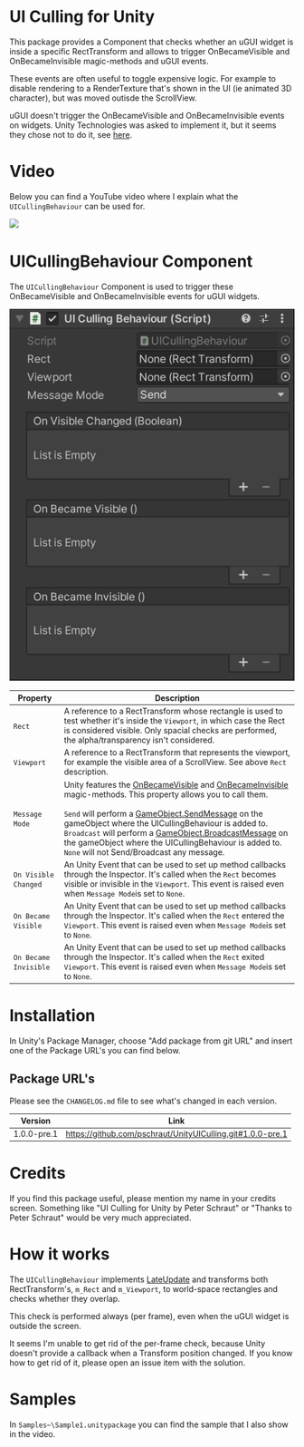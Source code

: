 # UI Culling for Unity

This package provides a Component that checks whether an uGUI widget is inside a specific RectTransform and allows to trigger OnBecameVisible and OnBecameInvisible magic-methods and uGUI events.

These events are often useful to toggle expensive logic. For example to disable rendering to a RenderTexture that's shown in the UI (ie animated 3D character), but was moved outisde the ScrollView.

uGUI doesn't trigger the OnBecameVisible and OnBecameInvisible events on widgets. Unity Technologies was asked to implement it, but it seems they chose not to do it, see [here](https://forum.unity.com/threads/onbecamevisible-does-not-fire-for-canvasrenderers.290641/#post-1918763).

# Video
Below you can find a YouTube video where I explain what the ```UICullingBehaviour``` can be used for.

[![](http://img.youtube.com/vi/qvcg46J6wA8/0.jpg)](https://youtu.be/qvcg46J6wA8 "")

# UICullingBehaviour Component

The ```UICullingBehaviour``` Component is used to trigger these OnBecameVisible and OnBecameInvisible events for uGUI widgets.

![alt text](Documentation~/images/inspector.png "UI Culling Behaviour Inspector")

| Property  | Description|
|----------|---------------|
| ```Rect``` | A reference to a RectTransform whose rectangle is used to test whether it's inside the ```Viewport```, in which case the Rect is considered visible. Only spacial checks are performed, the alpha/transparency isn't considered. |
| ```Viewport``` | A reference to a RectTransform that represents the viewport, for example the visible area of a ScrollView. See above ```Rect``` description. |
| ```Message Mode``` | Unity features the [OnBecameVisible](https://docs.unity3d.com/ScriptReference/MonoBehaviour.OnBecameVisible.html) and [OnBecameInvisible](https://docs.unity3d.com/ScriptReference/MonoBehaviour.OnBecameInvisible.html) magic-methods. This property allows you to call them.<br><br>```Send``` will perform a [GameObject.SendMessage](https://docs.unity3d.com/ScriptReference/GameObject.SendMessage.html) on the gameObject where the UICullingBehaviour is added to.<br>```Broadcast``` will perform a [GameObject.BroadcastMessage](https://docs.unity3d.com/ScriptReference/GameObject.BroadcastMessage.html) on the gameObject where the UICullingBehaviour is added to.<br>```None``` will not Send/Broadcast any message. |
| ```On Visible Changed``` | An Unity Event that can be used to set up method callbacks through the Inspector. It's called when the ```Rect``` becomes visible or invisible in the ```Viewport```.  This event is raised even when ```Message Mode```is set to ```None```. |
| ```On Became Visible``` | An Unity Event that can be used to set up method callbacks through the Inspector. It's called when the ```Rect``` entered the ```Viewport```.  This event is raised even when ```Message Mode```is set to ```None```. |
| ```On Became Invisible``` | An Unity Event that can be used to set up method callbacks through the Inspector. It's called when the ```Rect``` exited ```Viewport```. This event is raised even when ```Message Mode```is set to ```None```. |

# Installation

In Unity's Package Manager, choose "Add package from git URL" and insert one of the Package URL's you can find below.


## Package URL's

Please see the ```CHANGELOG.md``` file to see what's changed in each version.

| Version  |     Link      |
|----------|---------------|
| 1.0.0-pre.1 | https://github.com/pschraut/UnityUICulling.git#1.0.0-pre.1 |


# Credits

If you find this package useful, please mention my name in your credits screen.
Something like "UI Culling for Unity by Peter Schraut" or "Thanks to Peter Schraut" would be very much appreciated.

# How it works

The ```UICullingBehaviour``` implements [LateUpdate](https://docs.unity3d.com/ScriptReference/MonoBehaviour.LateUpdate.html) and transforms both RectTransform's, ```m_Rect``` and ```m_Viewport```, to world-space rectangles and checks whether they overlap.

This check is performed always (per frame), even when the uGUI widget is outside the screen.

It seems I'm unable to get rid of the per-frame check, because Unity doesn't provide a callback when a Transform position changed. If you know how to get rid of it, please open an issue item with the solution.

# Samples

In ```Samples~\Sample1.unitypackage``` you can find the sample that I also show in the video.
